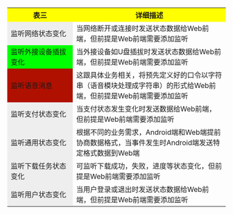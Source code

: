 <table>
  <tr>
    <th width=30%, bgcolor=yellow >表三</th>
    <th width=70%, bgcolor=yellow>详细描述</th>
  </tr>
  <tr>
    <td bgcolor=#eeeeee>监听网络状态变化</td>
    <td>当网络断开或连接时发送状态数据给Web前端，但前提是Web前端需要添加监听</td>
  </tr>
  <tr>
    <td bgcolor=#00FF00>监听外接设备插拔变化</td>
    <td>当外接设备如U盘插拔时发送状态数据给Web前端，但前提是Web前端需要添加监听</td>
   </tr>
  <tr>
    <td bgcolor=rgb(0,10,0)>监听语音消息</td>
    <td>这跟具体业务相关，将预先定义好的口令以字符串（语音模块处理成字符串）的形式给Web前端，但前提是Web前端需要添加监听</td>
  </tr>
  <tr>
    <td bgcolor=#eeeeee>监听支付状态变化</td>
    <td>当支付状态发生变化时发送数据给Web前端，但前提是Web前端需要添加监听</td>
  </tr>
   <tr>
    <td bgcolor=#eeeeee>监听通用状态变化</td>
    <td>根据不同的业务需求，Android端和Web端提前协商数据格式，当事件发生时Android端发送特定格式数据到Web端</td>
  </tr>
     <tr>
    <td bgcolor=#eeeeee>监听下载任务状态变化</td>
    <td>可监听下载成功，失败，进度等状态变化，但前提是Web前端需要添加监听</td>
  </tr>
     <tr>
    <td bgcolor=#eeeeee>监听用户状态变化</td>
    <td>当用户登录或退出时发送状态数据给Web前端，但前提是Web前端需要添加监听</td>
  </tr>
</table>

